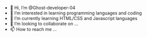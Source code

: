 - 👋 Hi, I’m @Ghost-developer-04
- 👀 I’m interested in learning programming languages and coding
- 🌱 I’m currently learning HTML/CSS and Javascript languages
- 💞️ I’m looking to collaborate on ...
- 📫 How to reach me ...

<!---
Ghost-developer-04/Ghost-developer-04 is a ✨ special ✨ repository because its `README.md` (this file) appears on your GitHub profile.
You can click the Preview link to take a look at your changes.
--->
